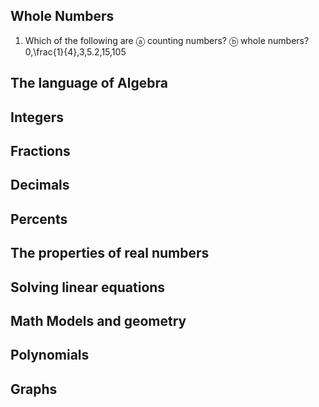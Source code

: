 ## Whole Numbers
1. Which of the following are ⓐ counting numbers? ⓑ whole numbers?<br>
0,\frac{1}{4},3,5.2,15,105
## The language of Algebra

## Integers

## Fractions

## Decimals

## Percents

## The properties of real numbers

## Solving linear equations

## Math Models and geometry

## Polynomials

## Graphs

